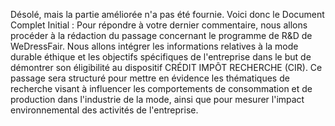 Désolé, mais la partie améliorée n'a pas été fournie. Voici donc le Document Complet Initial :
Pour répondre à votre dernier commentaire, nous allons procéder à la rédaction du passage concernant le programme de R&D de WeDressFair. Nous allons intégrer les informations relatives à la mode durable éthique et les objectifs spécifiques de l'entreprise dans le but de démontrer son éligibilité au dispositif CRÉDIT IMPÔT RECHERCHE (CIR). Ce passage sera structuré pour mettre en évidence les thématiques de recherche visant à influencer les comportements de consommation et de production dans l'industrie de la mode, ainsi que pour mesurer l'impact environnemental des activités de l'entreprise.